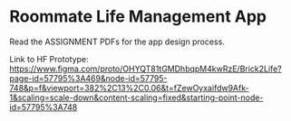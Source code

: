 # Roommate Life Management App

Read the ASSIGNMENT PDFs for the app design process.

Link to HF Prototype: https://www.figma.com/proto/OHYQT81tGMDhbqpM4kwRzE/Brick2Life?page-id=57795%3A469&node-id=57795-748&p=f&viewport=382%2C13%2C0.06&t=fZewOyxaifdw9Afk-1&scaling=scale-down&content-scaling=fixed&starting-point-node-id=57795%3A748
